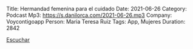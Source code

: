Title: Hermandad femenina para el cuidado
Date: 2021-06-26
Category: Podcast
Mp3: https://s.danilorca.com/2021-06-26.mp3
Company: Voycontigoapp
Person: Maria Teresa Ruiz
Tags: App, Mujeres
Duration: 2842

<a href="https://s.danilorca.com/2021-06-26.mp3" type="audio/mpeg">
Escuchar
</a>

